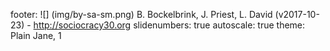 footer: ![] (img/by-sa-sm.png) B. Bockelbrink, J. Priest, L. David (v2017-10-23) - <http://sociocracy30.org>
slidenumbers: true
autoscale: true
theme: Plain Jane, 1

<!-- INSERT-CONTENT -->

